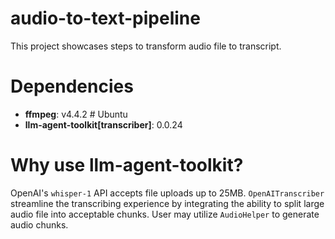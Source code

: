 # audio-to-text-pipeline
This project showcases steps to transform audio file to transcript.

# Dependencies
* **ffmpeg**: v4.4.2 # Ubuntu
* **llm-agent-toolkit[transcriber]**: 0.0.24

# Why use llm-agent-toolkit?
OpenAI's `whisper-1` API accepts file uploads up to 25MB. `OpenAITranscriber` streamline the transcribing experience by integrating the ability to split large audio file into acceptable chunks.
User may utilize `AudioHelper` to generate audio chunks.

